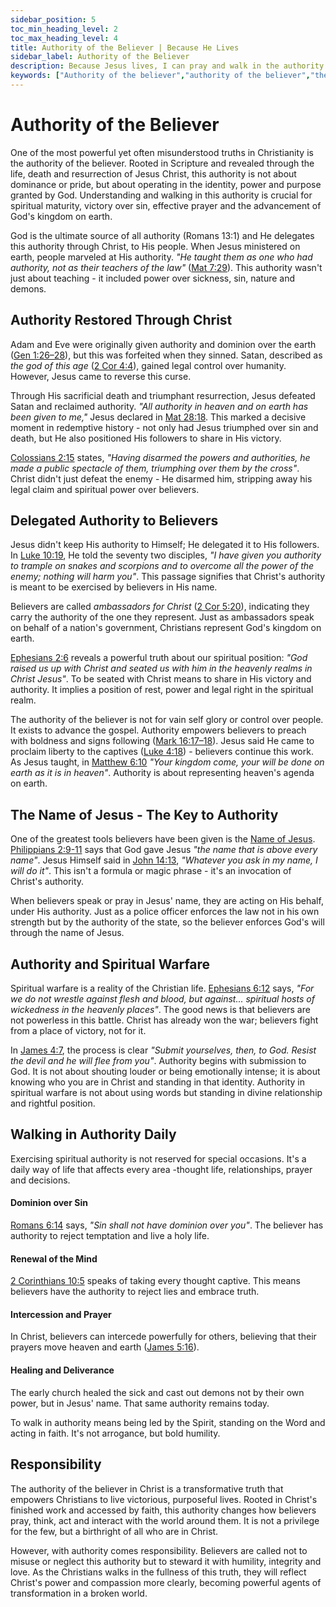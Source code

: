 ```yaml
---
sidebar_position: 5
toc_min_heading_level: 2
toc_max_heading_level: 4
title: Authority of the Believer | Because He Lives
sidebar_label: Authority of the Believer
description: Because Jesus lives, I can pray and walk in the authority of the Son of God, transitioning from inner transformation to outward spiritual confidence.
keywords: ["Authority of the believer","authority of the believer","the authority of the believer","authority of a believer","authority of believers","the authority of a believer","believers authority scriptures","Spiritual authority in Christ","Believer's authority in Jesus","Christian authority over darkness","Kingdom authority","Seated with Christ in heavenly places","In the name of Jesus","Walking in divine authority","Taking dominion through Christ","Victory through the cross","Empowered by the Holy Spirit","Christ in you the hope of glory","Reigning in life through Jesus","Greater is He who is in you"]
---
```


# Authority of the Believer

One of the most powerful yet often misunderstood truths in Christianity is the authority
of the believer. Rooted in Scripture and revealed through the life, death and resurrection
of Jesus Christ, this authority is not about dominance or pride, but about operating in the
identity, power and purpose granted by God. Understanding and walking in this authority is
crucial for spiritual maturity, victory over sin, effective prayer and the advancement of
God's kingdom on earth.

God is the ultimate source of all authority (Romans 13:1) and He delegates this authority
through Christ, to His people. When Jesus ministered on earth, people
marveled at His authority. *"He taught them as one who had authority, not as their teachers
of the law"* ([Mat 7:29](https://www.biblegateway.com/passage/?search=Mat%207%3A29&version=NKJV)).
This authority wasn't just about teaching - it included power over sickness, sin, nature and demons.

## Authority Restored Through Christ

Adam and Eve were originally given authority and dominion over the earth
([Gen 1:26–28](https://www.biblegateway.com/passage/?search=Gen%201%3A26%E2%80%9328&version=NKJV)),
but this was forfeited when they sinned. Satan, described as *the god of this age*
([2 Cor 4:4](https://www.biblegateway.com/passage/?search=2%20Cor%204%3A4&version=NKJV)), gained
legal control over humanity. However, Jesus came to reverse this curse.

Through His sacrificial death and triumphant resurrection, Jesus defeated Satan and reclaimed
authority. *"All authority in heaven and on earth has been given to me,"* Jesus declared in
[Mat 28:18](https://www.biblegateway.com/passage/?search=Mat%2028%3A18&version=NKJV). This marked
a decisive moment in redemptive history - not only had Jesus triumphed over sin and death, but
He also positioned His followers to share in His victory.

[Colossians 2:15](https://www.biblegateway.com/passage/?search=Colossians%202%3A15&version=NKJV) states,
*"Having disarmed the powers and authorities, he made a public spectacle of them, triumphing
over them by the cross"*. Christ didn't just defeat the enemy - He disarmed him, stripping away
his legal claim and spiritual power over believers.

## Delegated Authority to Believers

Jesus didn't keep His authority to Himself; He delegated it to His followers. In
[Luke 10:19](https://www.biblegateway.com/passage/?search=Luke%2010%3A19&version=NKJV), He told the
seventy two disciples, *"I have given you authority to trample on snakes and scorpions and to overcome
all the power of the enemy; nothing will harm you"*. This passage signifies that Christ's authority
is meant to be exercised by believers in His name.

Believers are called *ambassadors for Christ*
([2 Cor 5:20](https://www.biblegateway.com/passage/?search=2%20Cor%205%3A20&version=NKJV)), indicating
they carry the authority of the one they represent. Just as ambassadors speak on behalf of a nation's
government, Christians represent God's kingdom on earth.

[Ephesians 2:6](https://www.biblegateway.com/passage/?search=Ephesians%202%3A6&version=NKJV) reveals a
powerful truth about our spiritual position: *"God raised us up with Christ and seated us with him in
the heavenly realms in Christ Jesus"*. To be seated with Christ means to share in His victory and
authority. It implies a position of rest, power and legal right in the spiritual realm.

The authority of the believer is not for vain self glory or control over people. It exists to advance the gospel.
Authority empowers believers to preach with boldness and signs following
([Mark 16:17–18](https://www.biblegateway.com/passage/?search=Mark%2016%3A17%E2%80%9318&version=NKJV)).
Jesus said He came to proclaim liberty to the captives
([Luke 4:18](https://www.biblegateway.com/passage/?search=luke%204%3A18&version=NKJV)) - believers continue
this work. As Jesus taught, in [Matthew 6:10](https://www.biblegateway.com/passage/?search=Matthew%206%3A10&version=NKJV) *"Your kingdom come, your will be done on earth
as it is in heaven"*. Authority is about representing heaven's agenda on earth.

## The Name of Jesus - The Key to Authority

One of the greatest tools believers have been given is the [Name of Jesus](./the-name-of-jesus.md).
[Philippians 2:9-11](https://www.biblegateway.com/passage/?search=Philippians%202%3A9-11&version=NKJV)
says that God gave Jesus *"the name that is above every name"*. Jesus Himself said in
[John 14:13](https://www.biblegateway.com/passage/?search=John%2014%3A13&version=NKJV), *"Whatever
you ask in my name, I will do it"*. This isn't a formula or magic phrase - it's an invocation of
Christ's authority.

When believers speak or pray in Jesus' name, they are acting on His behalf, under His authority.
Just as a police officer enforces the law not in his own strength but by the authority of the state,
so the believer enforces God's will through the name of Jesus.

## Authority and Spiritual Warfare

Spiritual warfare is a reality of the Christian life.
[Ephesians 6:12](https://www.biblegateway.com/passage/?search=Ephesians%206%3A12&version=NKJV) says,
*"For we do not wrestle against flesh and blood, but against... spiritual hosts of wickedness in the
heavenly places"*. The good news is that believers are not powerless in this battle. Christ has already
won the war; believers fight from a place of victory, not for it.

In [James 4:7](https://www.biblegateway.com/passage/?search=James%204%3A7&version=NKJV), the process
is clear *"Submit yourselves, then, to God. Resist the devil and he will flee from you"*. Authority
begins with submission to God. It is not about shouting louder or being emotionally intense;
it is about knowing who you are in Christ and standing in that identity. Authority in spiritual
warfare is not about using words but standing in divine relationship and rightful position.

## Walking in Authority Daily

Exercising spiritual authority is not reserved for special occasions. It's a daily way of life that
affects every area -thought life, relationships, prayer and decisions.

#### Dominion over Sin

[Romans 6:14](https://www.biblegateway.com/passage/?search=Romans%206%3A14&version=NKJV) says, *"Sin
shall not have dominion over you"*. The believer has authority to reject temptation and live a holy life.

#### Renewal of the Mind

[2 Corinthians 10:5](https://www.biblegateway.com/passage/?search=2%20Corinthians%2010%3A5&version=NKJV)
speaks of taking every thought captive. This means believers have the authority to reject lies and embrace
truth.

#### Intercession and Prayer

In Christ, believers can intercede powerfully for others, believing that their prayers move heaven and
earth ([James 5:16](https://www.biblegateway.com/passage/?search=James%205%3A16&version=NKJV)).

#### Healing and Deliverance

The early church healed the sick and cast out demons not by their own power, but in Jesus' name. That
same authority remains today.

To walk in authority means being led by the Spirit, standing on the Word and acting in faith. It's not
arrogance, but bold humility.

## Responsibility

The authority of the believer in Christ is a transformative truth that empowers Christians to live
victorious, purposeful lives. Rooted in Christ's finished work and accessed by faith, this authority
changes how believers pray, think, act and interact with the world around them. It is not a privilege
for the few, but a birthright of all who are in Christ.

However, with authority comes responsibility. Believers are called not to misuse or neglect this
authority but to steward it with humility, integrity and love. As the Christians walks in the fullness of
this truth, they will reflect Christ's power and compassion more clearly, becoming powerful agents
of transformation in a broken world.
